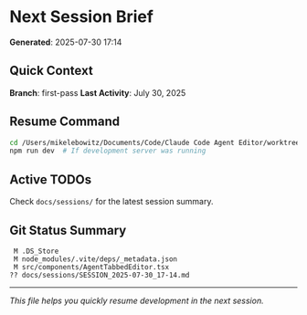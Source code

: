 # Next Session Brief

**Generated**: 2025-07-30 17:14

## Quick Context

**Branch**: first-pass
**Last Activity**: July 30, 2025

## Resume Command

```bash
cd /Users/mikelebowitz/Documents/Code/Claude Code Agent Editor/worktrees/first-pass
npm run dev  # If development server was running
```

## Active TODOs

Check `docs/sessions/` for the latest session summary.

## Git Status Summary

```
 M .DS_Store
 M node_modules/.vite/deps/_metadata.json
 M src/components/AgentTabbedEditor.tsx
?? docs/sessions/SESSION_2025-07-30_17-14.md

```

---

*This file helps you quickly resume development in the next session.*

